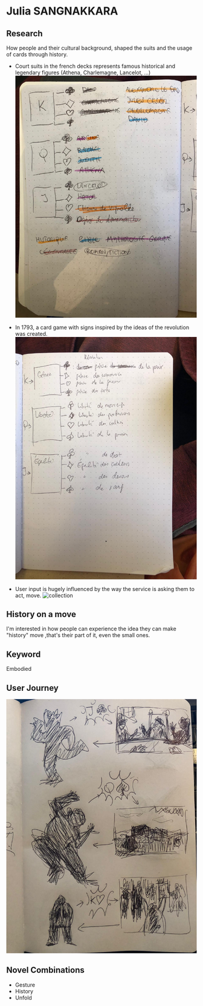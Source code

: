 # Julia SANGNAKKARA

## Research
How people and their cultural background, shaped the suits and the usage of cards through history.

- Court suits in the french decks represents famous historical and legendary figures (Athena, Charlemagne, Lancelot, ...)
![insight](images/insight_1_1.jpg)

- In 1793, a card game with signs inspired by the ideas of the revolution was created.
![insight](images/insight_1_2.jpg)

- User input is hugely influenced by the way the service is asking them to act, move.
![collection](images/collection_GesturePosture_v202051002_4.png)



## History on a move
I'm interested in how people can experience the idea they can make "history" move ,that's their part of it, even the small ones. 


## Keyword
Embodied

## User Journey
![Storyboard](images/storyboard.jpg)

## Novel Combinations
- Gesture
- History
- Unfold
